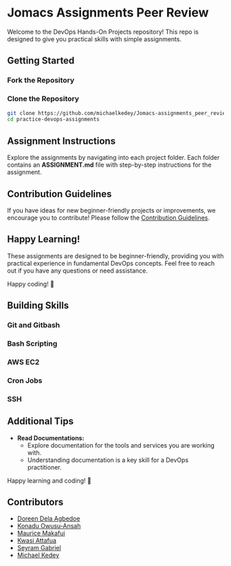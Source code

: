 # Jomacs Assignments Peer Review

Welcome to the DevOps Hands-On Projects repository! This repo is designed to give you practical skills with simple assignments.

## Getting Started

### Fork the Repository
### Clone the Repository

```bash
git clone https://github.com/michaelkedey/Jomacs-assignments_peer_review.git
cd practice-devops-assignments
```

## Assignment Instructions

Explore the assignments by navigating into each project folder. Each folder contains an **ASSIGNMENT.md** file with step-by-step instructions for the assignment.

## Contribution Guidelines

If you have ideas for new beginner-friendly projects or improvements, we encourage you to contribute! Please follow the [Contribution Guidelines](CONTRIBUTING.md).

## Happy Learning!

These assignments are designed to be beginner-friendly, providing you with practical experience in fundamental DevOps concepts. Feel free to reach out if you have any questions or need assistance.

Happy coding! 🚀


## Building Skills

### Git and Gitbash
### Bash Scripting
### AWS EC2
### Cron Jobs
### SSH


## Additional Tips

- **Read Documentations:**
  - Explore documentation for the tools and services you are working with.
  - Understanding documentation is a key skill for a DevOps practitioner.

Happy learning and coding! 🚀

## Contributors
- [Doreen Dela Agbedoe](https://github.com/DelaDoreen)
- [Konadu Owusu-Ansah](https://github.com/konaydu)
- [Maurice Makafui](https://github.com/Maurice-Makafui)
- [Kwasi Attafua](https://github.com/Kattafuah)
- [Seyram Gabriel](https://github.com/seyramgabriel)
- [Michael Kedey](https://github.com/michaelkedey)
